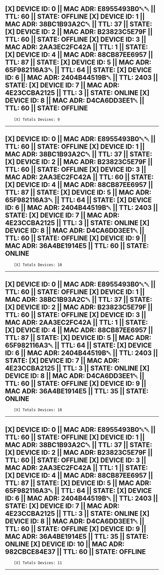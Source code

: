 [X] DEVICE ID: 0 || MAC ADR: E8955493B0␀␀ || TTL: 60 || STATE: OFFLINE
[X] DEVICE ID: 1 || MAC ADR: 38BC1B93A2C␀ || TTL: 37 || STATE: 
[X] DEVICE ID: 2 || MAC ADR: B23823C5E79F || TTL: 60 || STATE: OFFLINE
[X] DEVICE ID: 3 || MAC ADR: 2AA3EC2FC42A || TTL: 1 || STATE: 
[X] DEVICE ID: 4 || MAC ADR: 88CB87EE6957 || TTL: 87 || STATE: 
[X] DEVICE ID: 5 || MAC ADR: 65F982116A3␀ || TTL: 64 || STATE: 
[X] DEVICE ID: 6 || MAC ADR: 2404B44519B␀ || TTL: 2403 || STATE: 
[X] DEVICE ID: 7 || MAC ADR: 4E23CCBA2125 || TTL: 3 || STATE: ONLINE
[X] DEVICE ID: 8 || MAC ADR: D4CA6DD3EE1␀ || TTL: 60 || STATE: OFFLINE
------------------------------------------------
        [X] Totals Devices: 9
------------------------------------------------------------------------------------------------


[X] DEVICE ID: 0 || MAC ADR: E8955493B0␀␀ || TTL: 60 || STATE: OFFLINE
[X] DEVICE ID: 1 || MAC ADR: 38BC1B93A2C␀ || TTL: 37 || STATE: 
[X] DEVICE ID: 2 || MAC ADR: B23823C5E79F || TTL: 60 || STATE: OFFLINE
[X] DEVICE ID: 3 || MAC ADR: 2AA3EC2FC42A || TTL: 60 || STATE: 
[X] DEVICE ID: 4 || MAC ADR: 88CB87EE6957 || TTL: 87 || STATE: 
[X] DEVICE ID: 5 || MAC ADR: 65F982116A3␀ || TTL: 64 || STATE: 
[X] DEVICE ID: 6 || MAC ADR: 2404B44519B␀ || TTL: 2403 || STATE: 
[X] DEVICE ID: 7 || MAC ADR: 4E23CCBA2125 || TTL: 3 || STATE: ONLINE
[X] DEVICE ID: 8 || MAC ADR: D4CA6DD3EE1␀ || TTL: 60 || STATE: OFFLINE
[X] DEVICE ID: 9 || MAC ADR: 36A4BE1914E5 || TTL: 60 || STATE: ONLINE
------------------------------------------------
        [X] Totals Devices: 10
------------------------------------------------------------------------------------------------


[X] DEVICE ID: 0 || MAC ADR: E8955493B0␀␀ || TTL: 60 || STATE: OFFLINE
[X] DEVICE ID: 1 || MAC ADR: 38BC1B93A2C␀ || TTL: 37 || STATE: 
[X] DEVICE ID: 2 || MAC ADR: B23823C5E79F || TTL: 60 || STATE: OFFLINE
[X] DEVICE ID: 3 || MAC ADR: 2AA3EC2FC42A || TTL: 1 || STATE: 
[X] DEVICE ID: 4 || MAC ADR: 88CB87EE6957 || TTL: 87 || STATE: 
[X] DEVICE ID: 5 || MAC ADR: 65F982116A3␀ || TTL: 64 || STATE: 
[X] DEVICE ID: 6 || MAC ADR: 2404B44519B␀ || TTL: 2403 || STATE: 
[X] DEVICE ID: 7 || MAC ADR: 4E23CCBA2125 || TTL: 3 || STATE: ONLINE
[X] DEVICE ID: 8 || MAC ADR: D4CA6DD3EE1␀ || TTL: 60 || STATE: OFFLINE
[X] DEVICE ID: 9 || MAC ADR: 36A4BE1914E5 || TTL: 35 || STATE: ONLINE
------------------------------------------------
        [X] Totals Devices: 10
------------------------------------------------------------------------------------------------


[X] DEVICE ID: 0 || MAC ADR: E8955493B0␀␀ || TTL: 60 || STATE: OFFLINE
[X] DEVICE ID: 1 || MAC ADR: 38BC1B93A2C␀ || TTL: 37 || STATE: 
[X] DEVICE ID: 2 || MAC ADR: B23823C5E79F || TTL: 60 || STATE: OFFLINE
[X] DEVICE ID: 3 || MAC ADR: 2AA3EC2FC42A || TTL: 1 || STATE: 
[X] DEVICE ID: 4 || MAC ADR: 88CB87EE6957 || TTL: 87 || STATE: 
[X] DEVICE ID: 5 || MAC ADR: 65F982116A3␀ || TTL: 64 || STATE: 
[X] DEVICE ID: 6 || MAC ADR: 2404B44519B␀ || TTL: 2403 || STATE: 
[X] DEVICE ID: 7 || MAC ADR: 4E23CCBA2125 || TTL: 3 || STATE: ONLINE
[X] DEVICE ID: 8 || MAC ADR: D4CA6DD3EE1␀ || TTL: 60 || STATE: OFFLINE
[X] DEVICE ID: 9 || MAC ADR: 36A4BE1914E5 || TTL: 35 || STATE: ONLINE
[X] DEVICE ID: 10 || MAC ADR: 982CBCE84E37 || TTL: 60 || STATE: OFFLINE
------------------------------------------------
        [X] Totals Devices: 11
------------------------------------------------------------------------------------------------
